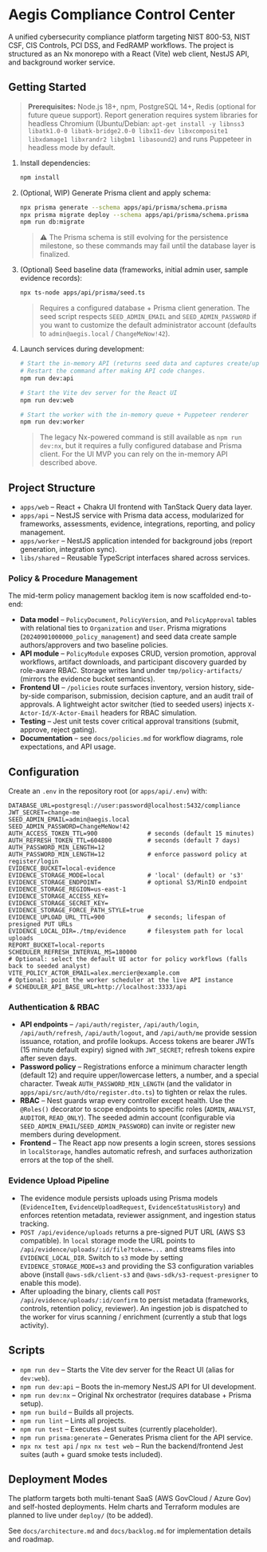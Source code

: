 # Aegis Compliance Control Center

A unified cybersecurity compliance platform targeting NIST 800-53, NIST CSF, CIS Controls, PCI DSS, and FedRAMP workflows. The project is structured as an Nx monorepo with a React (Vite) web client, NestJS API, and background worker service.

## Getting Started

> **Prerequisites:** Node.js 18+, npm, PostgreSQL 14+, Redis (optional for future queue support).
> Report generation requires system libraries for headless Chromium (Ubuntu/Debian: `apt-get install -y libnss3 libatk1.0-0 libatk-bridge2.0-0 libx11-dev libxcomposite1 libxdamage1 libxrandr2 libgbm1 libasound2`) and runs Puppeteer in headless mode by default.

1. Install dependencies:
   ```bash
   npm install
   ```
2. (Optional, WIP) Generate Prisma client and apply schema:
   ```bash
   npx prisma generate --schema apps/api/prisma/schema.prisma
   npx prisma migrate deploy --schema apps/api/prisma/schema.prisma
   npm run db:migrate
   ```
   > ⚠️ The Prisma schema is still evolving for the persistence milestone, so these commands
   > may fail until the database layer is finalized.

3. (Optional) Seed baseline data (frameworks, initial admin user, sample evidence records):
   ```bash
   npx ts-node apps/api/prisma/seed.ts
   ```
   > Requires a configured database + Prisma client generation. The seed script respects
   > `SEED_ADMIN_EMAIL` and `SEED_ADMIN_PASSWORD` if you want to customize the default
   > administrator account (defaults to `admin@aegis.local` / `ChangeMeNow!42`).
4. Launch services during development:
   ```bash
   # Start the in-memory API (returns seed data and captures create/update calls in memory)
   # Restart the command after making API code changes.
   npm run dev:api

   # Start the Vite dev server for the React UI
   npm run dev:web

   # Start the worker with the in-memory queue + Puppeteer renderer
   npm run dev:worker
   ```

   > The legacy Nx-powered command is still available as `npm run dev:nx`, but it requires
   > a fully configured database and Prisma client. For the UI MVP you can rely on the
   > in-memory API described above.

## Project Structure

- `apps/web` – React + Chakra UI frontend with TanStack Query data layer.
- `apps/api` – NestJS service with Prisma data access, modularized for frameworks, assessments, evidence, integrations, reporting, and policy management.
- `apps/worker` – NestJS application intended for background jobs (report generation, integration sync).
- `libs/shared` – Reusable TypeScript interfaces shared across services.

### Policy & Procedure Management

The mid-term policy management backlog item is now scaffolded end-to-end:

- **Data model** – `PolicyDocument`, `PolicyVersion`, and `PolicyApproval` tables with relational ties to `Organization` and `User`. Prisma migrations (`20240901000000_policy_management`) and seed data create sample authors/approvers and two baseline policies.
- **API module** – `PolicyModule` exposes CRUD, version promotion, approval workflows, artifact downloads, and participant discovery guarded by role-aware RBAC. Storage writes land under `tmp/policy-artifacts/` (mirrors the evidence bucket semantics).
- **Frontend UI** – `/policies` route surfaces inventory, version history, side-by-side comparison, submission, decision capture, and an audit trail of approvals. A lightweight actor switcher (tied to seeded users) injects `X-Actor-Id/X-Actor-Email` headers for RBAC simulation.
- **Testing** – Jest unit tests cover critical approval transitions (submit, approve, reject gating).
- **Documentation** – see `docs/policies.md` for workflow diagrams, role expectations, and API usage.

## Configuration

Create an `.env` in the repository root (or `apps/api/.env`) with:

```
DATABASE_URL=postgresql://user:password@localhost:5432/compliance
JWT_SECRET=change-me
SEED_ADMIN_EMAIL=admin@aegis.local
SEED_ADMIN_PASSWORD=ChangeMeNow!42
AUTH_ACCESS_TOKEN_TTL=900              # seconds (default 15 minutes)
AUTH_REFRESH_TOKEN_TTL=604800          # seconds (default 7 days)
AUTH_PASSWORD_MIN_LENGTH=12
AUTH_PASSWORD_MIN_LENGTH=12            # enforce password policy at register/login
EVIDENCE_BUCKET=local-evidence
EVIDENCE_STORAGE_MODE=local            # 'local' (default) or 's3'
EVIDENCE_STORAGE_ENDPOINT=             # optional S3/MinIO endpoint
EVIDENCE_STORAGE_REGION=us-east-1
EVIDENCE_STORAGE_ACCESS_KEY=
EVIDENCE_STORAGE_SECRET_KEY=
EVIDENCE_STORAGE_FORCE_PATH_STYLE=true
EVIDENCE_UPLOAD_URL_TTL=900            # seconds; lifespan of presigned PUT URLs
EVIDENCE_LOCAL_DIR=./tmp/evidence      # filesystem path for local uploads
REPORT_BUCKET=local-reports
SCHEDULER_REFRESH_INTERVAL_MS=180000
# Optional: select the default UI actor for policy workflows (falls back to seeded analyst)
VITE_POLICY_ACTOR_EMAIL=alex.mercier@example.com
# Optional: point the worker scheduler at the live API instance
# SCHEDULER_API_BASE_URL=http://localhost:3333/api
```

### Authentication & RBAC

- **API endpoints** – `/api/auth/register`, `/api/auth/login`, `/api/auth/refresh`,
  `/api/auth/logout`, and `/api/auth/me` provide session issuance, rotation, and profile
  lookups. Access tokens are bearer JWTs (15 minute default expiry) signed with
  `JWT_SECRET`; refresh tokens expire after seven days.
- **Password policy** – Registrations enforce a minimum character length (default 12) and
  require upper/lowercase letters, a number, and a special character. Tweak
  `AUTH_PASSWORD_MIN_LENGTH` (and the validator in
  `apps/api/src/auth/dto/register.dto.ts`) to tighten or relax the rules.
- **RBAC** – Nest guards wrap every controller except health. Use the `@Roles()` decorator to
  scope endpoints to specific roles (`ADMIN`, `ANALYST`, `AUDITOR`, `READ_ONLY`). The seeded
  admin account (configurable via `SEED_ADMIN_EMAIL`/`SEED_ADMIN_PASSWORD`) can invite or
  register new members during development.
- **Frontend** – The React app now presents a login screen, stores sessions in `localStorage`,
  handles automatic refresh, and surfaces authorization errors at the top of the shell.

### Evidence Upload Pipeline

- The evidence module persists uploads using Prisma models (`EvidenceItem`, `EvidenceUploadRequest`,
  `EvidenceStatusHistory`) and enforces retention metadata, reviewer assignment, and ingestion
  status tracking.
- `POST /api/evidence/uploads` returns a pre-signed PUT URL (AWS S3 compatible). In `local`
  storage mode the URL points to `/api/evidence/uploads/:id/file?token=...` and streams files
  into `EVIDENCE_LOCAL_DIR`. Switch to `s3` mode by setting `EVIDENCE_STORAGE_MODE=s3` and
  providing the S3 configuration variables above (install `@aws-sdk/client-s3` and
  `@aws-sdk/s3-request-presigner` to enable this mode).
- After uploading the binary, clients call `POST /api/evidence/uploads/:id/confirm` to persist
  metadata (frameworks, controls, retention policy, reviewer). An ingestion job is dispatched
  to the worker for virus scanning / enrichment (currently a stub that logs activity).

## Scripts

- `npm run dev` – Starts the Vite dev server for the React UI (alias for `dev:web`).
- `npm run dev:api` – Boots the in-memory NestJS API for UI development.
- `npm run dev:nx` – Original Nx orchestrator (requires database + Prisma setup).
- `npm run build` – Builds all projects.
- `npm run lint` – Lints all projects.
- `npm run test` – Executes Jest suites (currently placeholder).
- `npm run prisma:generate` – Generates Prisma client for the API service.
- `npx nx test api` / `npx nx test web` – Run the backend/frontend Jest suites (auth + guard
  smoke tests included).

## Deployment Modes

The platform targets both multi-tenant SaaS (AWS GovCloud / Azure Gov) and self-hosted deployments. Helm charts and Terraform modules are planned to live under `deploy/` (to be added).

See `docs/architecture.md` and `docs/backlog.md` for implementation details and roadmap.
